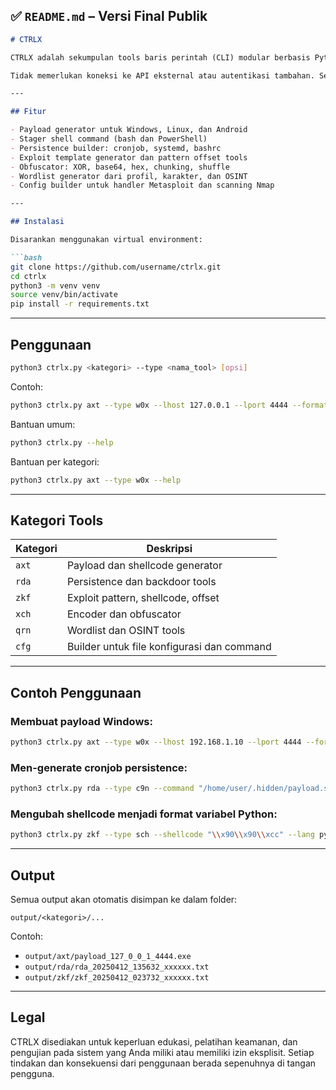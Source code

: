 ## ✅ `README.md` – Versi Final Publik

```markdown
# CTRLX

CTRLX adalah sekumpulan tools baris perintah (CLI) modular berbasis Python, dirancang untuk menunjang eksploitasi, persistence, obfuscation, wordlist, serta otomasi konfigurasi. Seluruh tools dapat dijalankan secara independen, ringan, dan terintegrasi dalam workflow terminal, khususnya di lingkungan Linux seperti Kali Linux.

Tidak memerlukan koneksi ke API eksternal atau autentikasi tambahan. Semua proses berjalan secara lokal dan real-time.

---

## Fitur

- Payload generator untuk Windows, Linux, dan Android
- Stager shell command (bash dan PowerShell)
- Persistence builder: cronjob, systemd, bashrc
- Exploit template generator dan pattern offset tools
- Obfuscator: XOR, base64, hex, chunking, shuffle
- Wordlist generator dari profil, karakter, dan OSINT
- Config builder untuk handler Metasploit dan scanning Nmap

---

## Instalasi

Disarankan menggunakan virtual environment:

```bash
git clone https://github.com/username/ctrlx.git
cd ctrlx
python3 -m venv venv
source venv/bin/activate
pip install -r requirements.txt
```

---

## Penggunaan

```bash
python3 ctrlx.py <kategori> --type <nama_tool> [opsi]
```

Contoh:

```bash
python3 ctrlx.py axt --type w0x --lhost 127.0.0.1 --lport 4444 --format exe --save
```

Bantuan umum:

```bash
python3 ctrlx.py --help
```

Bantuan per kategori:

```bash
python3 ctrlx.py axt --type w0x --help
```

---

## Kategori Tools

| Kategori | Deskripsi |
|----------|-----------|
| `axt`    | Payload dan shellcode generator |
| `rda`    | Persistence dan backdoor tools |
| `zkf`    | Exploit pattern, shellcode, offset |
| `xch`    | Encoder dan obfuscator |
| `qrn`    | Wordlist dan OSINT tools |
| `cfg`    | Builder untuk file konfigurasi dan command |

---

## Contoh Penggunaan

### Membuat payload Windows:
```bash
python3 ctrlx.py axt --type w0x --lhost 192.168.1.10 --lport 4444 --format exe --save
```

### Men-generate cronjob persistence:
```bash
python3 ctrlx.py rda --type c9n --command "/home/user/.hidden/payload.sh" --interval 15 --save
```

### Mengubah shellcode menjadi format variabel Python:
```bash
python3 ctrlx.py zkf --type sch --shellcode "\\x90\\x90\\xcc" --lang python
```

---

## Output

Semua output akan otomatis disimpan ke dalam folder:

```
output/<kategori>/...
```

Contoh:
- `output/axt/payload_127_0_0_1_4444.exe`
- `output/rda/rda_20250412_135632_xxxxxx.txt`
- `output/zkf/zkf_20250412_023732_xxxxxx.txt`

---

## Legal

CTRLX disediakan untuk keperluan edukasi, pelatihan keamanan, dan pengujian pada sistem yang Anda miliki atau memiliki izin eksplisit. Setiap tindakan dan konsekuensi dari penggunaan berada sepenuhnya di tangan pengguna.
